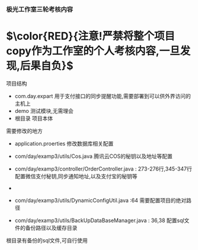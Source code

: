 ### 极光工作室三轮考核内容

# $\color{RED}{注意!严禁将整个项目copy作为工作室的个人考核内容,一旦发现,后果自负}$

项目结构

- com.day.expart 用于支付接口的同步提醒功能,需要部署到可以供外界访问的主机上
- demo 测试模块,无需理会
- 根目录 项目本体

需要修改的地方

- application.proerties 修改数据库相关配置

- com/day/examp3/utils/Cos.java 腾讯云COS的秘钥以及地址等配置

- com/day/examp3/controller/OrderController.java : 273-276行,345-347行 配置微信支付秘钥,同步通知地址,以及支付宝的秘钥等
- 
- com/day/examp3/utils/DynamicConfigUtil.java :64 需要配置项目的绝对路径

- com/day/examp3/utils/BackUpDataBaseManager.java : 36,38 配置sql文件的备份路径以及缓存目录

根目录有备份的sql文件,可自行使用
